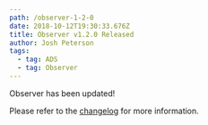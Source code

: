 ```yaml
---
path: /observer-1-2-0
date: 2018-10-12T19:30:33.676Z
title: Observer v1.2.0 Released
author: Josh Peterson
tags:
  - tag: ADS
  - tag: Observer
---
```


Observer has been updated!

Please refer to the [changelog](https://irwin.doi.gov/observer/changelog.html) for more information.
